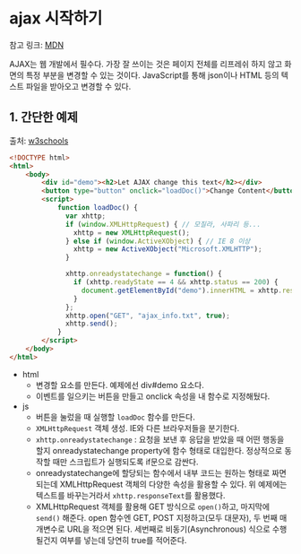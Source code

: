 # ajax 시작하기

참고 링크: [MDN](https://developer.mozilla.org/ko/docs/AJAX/Getting_Started)

AJAX는 웹 개발에서 필수다. 가장 잘 쓰이는 것은 페이지 전체를 리프레쉬 하지 않고 화면의 특정 부분을 변경할 수 있는 것이다. JavaScript를 통해 json이나 HTML 등의 텍스트 파일을 받아오고 변경할 수 있다.

## 1. 간단한 예제

출처: [w3schools](http://www.w3schools.com/ajax/)

```html
<!DOCTYPE html>
<html>
    <body>
        <div id="demo"><h2>Let AJAX change this text</h2></div>
        <button type="button" onclick="loadDoc()">Change Content</button>
        <script>
            function loadDoc() {
              var xhttp;
              if (window.XMLHttpRequest) { // 모질라, 사파리 등...
                xhttp = new XMLHttpRequest();
              } else if (window.ActiveXObject) { // IE 8 이상
                xhttp = new ActiveXObject("Microsoft.XMLHTTP");
              }

              xhttp.onreadystatechange = function() {
                if (xhttp.readyState == 4 && xhttp.status == 200) {
                  document.getElementById("demo").innerHTML = xhttp.responseText;
                }
              };
              xhttp.open("GET", "ajax_info.txt", true);
              xhttp.send();
            }
        </script>
    </body>
</html>
```

- html
    + 변경할 요소를 만든다. 예제에선 div#demo 요소다.
    + 이벤트를 일으키는 버튼을 만들고 onclick 속성을 내 함수로 지정해뒀다.
- js
    + 버튼을 눌렀을 때 실행할 `loadDoc` 함수를 만든다.
    + `XMLHttpRequest` 객체 생성. IE와 다른 브라우저들을 분기한다.
    + `xhttp.onreadystatechange` : 요청을 보낸 후 응답을 받았을 때 어떤 행동을 할지 onreadystatechange property에 함수 형태로 대입한다. 정상적으로 동작할 때만 스크립트가 실행되도록 if문으로 감싼다.
    + onreadystatechange에 할당되는 함수에서 내부 코드는 원하는 형태로 짜면 되는데 XMLHttpRequest 객체의 다양한 속성을 활용할 수 있다. 위 예제에는 텍스트를 바꾸는거라서 `xhttp.responseText`를 활용했다.
    + XMLHttpRequest 객체를 활용해 GET 방식으로 `open()`하고, 마지막에 `send()` 해준다. open 함수엔 GET, POST 지정하고(모두 대문자), 두 번째 매개변수로 URL을 적으면 된다. 세번째로 비동기(Asynchronous) 식으로 수행될건지 여부를 넣는데 당연히 true를 적어준다.
